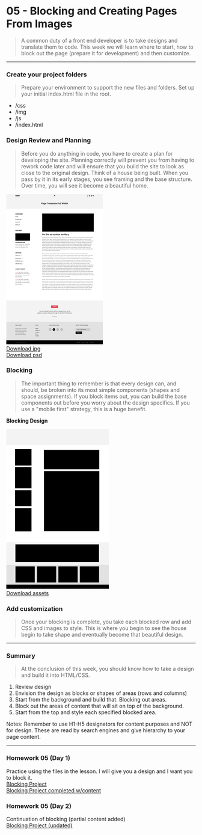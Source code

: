 05 - Blocking and Creating Pages From Images
===============

> A common duty of a front end developer is to take designs and translate them to code. This week we will learn where to start, how to block out the page (prepare it for development) and then customize. 

***

### Create your project folders
> Prepare your environment to support the new files and folders. Set up your initial index.html file in the root. 

- /css
- /img
- /js
- /index.html

### Design Review and Planning 
> Before you do anything in code, you have to create a plan for developing the site. Planning correctly will prevent you from having to rework code later and will ensure that you build the site to look as close to the original design. Think of a house being built. When you pass by it in its early stages, you see framing and the base structure. Over time, you will see it become a beautiful home. 

![DESIGN](/images/design-sm.jpg) <br>
<a href='/images/design-lg.jpg'>Download jpg</a><br>
<a href='/assets/design.psd'>Download psd</a>

### Blocking 
> The important thing to remember is that every design can, and should, be broken into its most simple components (shapes and space assignments). If you block items out, you can build the base components out before you worry about the design specifics. If you use a "mobile first" strategy, this is a huge benefit. 

**Blocking Design**

![DESIGN](/images/blocking-sm.jpg)<br>
<a href='/assets/assets.zip'>Download assets</a>

### Add customization
> Once your blocking is complete, you take each blocked row and add CSS and images to style. This is where you begin to see the house begin to take shape and eventually become that beautiful design.

***

### Summary
> At the conclusion of this week, you should know how to take a design and build it into HTML/CSS.

1. Review design
2. Envision the design as blocks or shapes of areas (rows and columns)
3. Start from the background and build that. Blocking out areas.
4. Block out the areas of content that will sit on top of the background.
5. Start from the top and style each specified blocked area.

Notes: Remember to use H1-H5 designators for content purposes and NOT for design. These are read by search engines and give hierarchy to your page content. 

***

### Homework 05 (Day 1)

Practice using the files in the lesson. I will give you a design and I want you to block it. <br>
<a href='/projects/wk-5-blocking-project'>Blocking Project</a><br>
<a href='/projects/wk-5-blocking-project-complete'>Blocking Project completed w/content</a>

### Homework 05 (Day 2)
Continuation of blocking (partial content added)<br>
<a href='/projects/wk-5-blocking-update'>Blocking Project (updated)</a>
